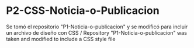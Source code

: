 # P2-CSS-Noticia-o-Publicacion
Se tomó el repositorio  "P1-Noticia-o-publicacion" y se modificó para incluir un archivo de diseño con CSS / Repository  "P1-Noticia-o-publicacion" was taken and modified to include a CSS style file
